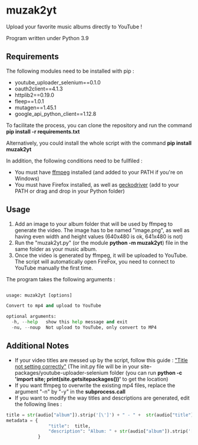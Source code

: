 # muzak2yt

Upload your favorite music albums directly to YouTube !

Program written under Python 3.9

## Requirements

The following modules need to be installed with pip :

* youtube_uploader_selenium==0.1.0
* oauth2client==4.1.3
* httplib2==0.19.0
* fleep==1.0.1
* mutagen==1.45.1
* google_api_python_client==1.12.8

To facilitate the process, you can clone the repository and run the command **pip install -r requirements.txt**

Alternatively, you could install the whole script with the command **pip install muzak2yt**

In addition, the following conditions need to be fullfiled :

* You must have [ffmpeg](https://ffmpeg.org/download.html) installed (and added to your PATH if you're on Windows)
* You must have Firefox installed, as well as [geckodriver](https://github.com/mozilla/geckodriver/releases) (add to your PATH or drag and drop in your Python folder)

## Usage

1. Add an image to your album folder that will be used by ffmpeg to generate the video. The image has to be named "image.png", as well as having even width and height values (640x480 is ok, 641x480 is not)
2. Run the "muzak2yt.py"  (or  the module **python -m muzak2yt**) file in the same folder as your music album.
3. Once the video is generated by ffmpeg, it will be uploaded to YouTube. The script will automatically open FireFox, you need to connect to YouTube manually the first time.

The program takes the following arguments :

```py

usage: muzak2yt [options]

Convert to mp4 and upload to YouTube

optional arguments:
  -h, --help   show this help message and exit
  -nu, --noup  Not upload to YouTube, only convert to MP4

```

## Additional Notes

* If your video titles are messed up by the script, follow this guide : ["Title not setting correctly"](https://github.com/linouk23/youtube_uploader_selenium/issues/4) (The init.py file will be in your site-packages/youtube-uploader-selenium folder (you can run **python -c 'import site; print(site.getsitepackages())'** to get the location)
* If you want ffmpeg to overwrite the existing mp4 files, replace the argument "-n" by "-y" in the **subprocess.call**
* If you want to modify the way titles and descriptions are generated, edit the following lines :

```python
title = str(audio["album"]).strip('[\']') + " - " +  str(audio["title"]).strip('[\']')
metadata = {
                "title":  title,
                "description": "Album: " + str(audio["album"]).strip('[\']') + "\nArtist(s): " + str(audio["artist"]).strip('[\']').replace("\"", "")
            }
```
